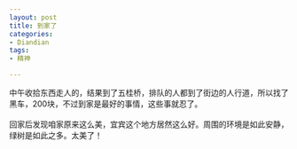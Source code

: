 ```yaml
---
layout: post
title: 到家了
categories:
- Diandian
tags:
- 精神

---
```

中午收拾东西走人的，结果到了五桂桥，排队的人都到了街边的人行道，所以找了黑车，200块，不过到家是最好的事情，这些事就忍了。
<br />
<br />回家后发现咱家原来这么美，宜宾这个地方居然这么好。周围的环境是如此安静，绿树是如此之多。太美了！